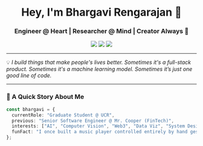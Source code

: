 <!-- GitHub Profile README for Bhargavi Rengarajan -->

<h1 align="center">Hey, I'm Bhargavi Rengarajan 🌸</h1>
<h3 align="center">Engineer @ Heart | Researcher @ Mind | Creator Always 🚀</h3>

<p align="center">
  <a href="https://bhargavi-r-21.vercel.app/" target="_blank"><img src="https://img.shields.io/badge/Portfolio-000?style=for-the-badge&logo=vercel&logoColor=white" /></a>
  <a href="https://www.linkedin.com/in/bhargavirengarajan21" target="_blank"><img src="https://img.shields.io/badge/LinkedIn-blue?style=for-the-badge&logo=linkedin&logoColor=white" /></a>
  <a href="mailto:breng002@ucr.edu"><img src="https://img.shields.io/badge/Email-D14836?style=for-the-badge&logo=gmail&logoColor=white" /></a>
</p>

---

💡 *I build things that make people's lives better. Sometimes it's a full-stack product. Sometimes it's a machine learning model. Sometimes it’s just one good line of code.*

---

### 🔭 A Quick Story About Me

```ts
const bhargavi = {
  currentRole: "Graduate Student @ UCR",
  previous: "Senior Software Engineer @ Mr. Cooper (FinTech)",
  interests: ["AI", "Computer Vision", "Web3", "Data Viz", "System Design"],
  funFact: "I once built a music player controlled entirely by hand gestures 🎵🖐️",
};
